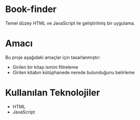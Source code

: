 
# Book-finder
Temel düzey HTML ve JavaScript ile geliştirilmiş bir uygulama.

# Amacı
Bu proje aşağıdaki amaçlar için tasarlanmıştır:
- Girilen bir kitap ismini filtreleme
- Girilen kitabın kütüphanede nerede bulunduğunu belirleme

# Kullanılan Teknolojiler
- HTML
- JavaScript
